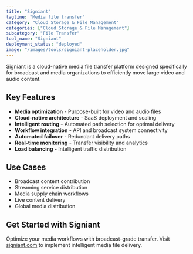 ```yaml
---
title: "Signiant"
tagline: "Media file transfer"
category: "Cloud Storage & File Management"
categories: ["Cloud Storage & File Management"]
subcategory: "File Transfer"
tool_name: "Signiant"
deployment_status: "deployed"
image: "/images/tools/signiant-placeholder.jpg"
---
```

Signiant is a cloud-native media file transfer platform designed specifically for broadcast and media organizations to efficiently move large video and audio content.

## Key Features

- **Media optimization** - Purpose-built for video and audio files
- **Cloud-native architecture** - SaaS deployment and scaling
- **Intelligent routing** - Automated path selection for optimal delivery
- **Workflow integration** - API and broadcast system connectivity
- **Automated failover** - Redundant delivery paths
- **Real-time monitoring** - Transfer visibility and analytics
- **Load balancing** - Intelligent traffic distribution

## Use Cases

- Broadcast content contribution
- Streaming service distribution
- Media supply chain workflows
- Live content delivery
- Global media distribution

## Get Started with Signiant

Optimize your media workflows with broadcast-grade transfer. Visit [signiant.com](https://www.signiant.com) to implement intelligent media file delivery.